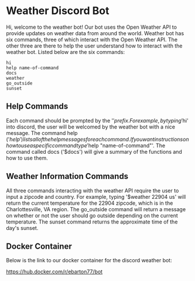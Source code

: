 # Weather Discord Bot

Hi, welcome to the weather bot! Our bot uses the Open Weather API to provide updates on weather data from around the world. Weather bot has six commands, three of which interact with the Open Weather API. The other three are there to help the user understand how to interact with the weather bot. Listed below are the six commands:

```
hi
help name-of-command
docs
weather
go_outside
sunset
```
## Help Commands
Each command should be prompted by the '$' prefix. For example, by typing '$hi' into discord, the user will be welcomed by the weather bot with a nice message. The command help ('$help') lists all of the help messages for each command. If you want instructions on how to use a specific command type '$help "name-of-command"'. The command called docs ('$docs') will give a summary of the functions and how to use them. 

## Weather Information Commands
All three commands interacting with the weather API require the user to input a zipcode and country. For example, typing '$weather 22904 us' will return the current temperature for the 22904 zipcode, which is in the Charlottesville, VA region. The go_outside command will return a message on whether or not the user should go outside depending on the current temperature. The sunset command returns the approximate time of the day's sunset. 

## Docker Container

Below is the link to our docker container for the discord weather bot: 

https://hub.docker.com/r/ebarton77/bot
